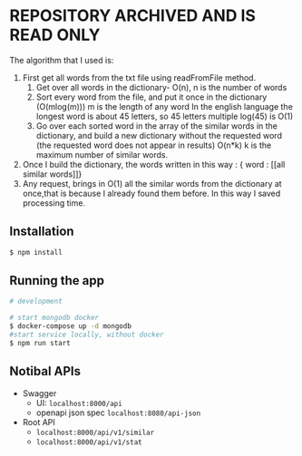 # REPOSITORY ARCHIVED AND IS READ ONLY
The algorithm that I used is: 
1. First get all words from the txt file using readFromFile method.
    1. Get over all words in the dictionary- O(n), n is the number of words
    2. Sort every word from the file, and put it once in the dictionary (O(mlog(m))) m is the length of any word
       In the english language the longest word is about 45 letters, so 45 letters multiple log(45) is O(1)
    3. Go over each sorted word in the array of the similar words in the dictionary, and build a new dictionary without the requested word (the requested word does not appear in results) O(n*k) k is the maximum number of similar words.
2. Once I build the dictionary, the words written in this way : { word : [[all similar words]]}
3. Any request, brings in O(1) all the similar words from the dictionary at once,that is because I already found them before.
In this way I saved processing time.

## Installation

```bash
$ npm install
```

## Running the app

```bash
# development

# start mongodb docker
$ docker-compose up -d mongodb
#start service locally, without docker
$ npm run start 
```

## Notibal APIs
* Swagger
    * UI: ```localhost:8000/api```
    * openapi json spec ```localhost:8080/api-json```
* Root API
    * ```localhost:8000/api/v1/similar```
    * ```localhost:8000/api/v1/stat```
